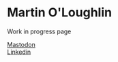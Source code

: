# Martin O'Loughlin

Work in progress page

<a rel="me" href="https://mastodon.social/@Mrmo">Mastodon</a>
</br>
<a rel="me" href="https://www.linkedin.com/in/martin-o-loughlin-a6416813/">Linkedin</a>

